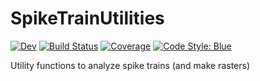 # SpikeTrainUtilities

[![Dev](https://img.shields.io/badge/docs-dev-blue.svg)](https://dylanfesta.github.io/SpikeTrainUtilities.jl/)
[![Build Status](https://github.com/dylanfesta/SpikeTrainUtilities.jl/actions/workflows/CI.yml/badge.svg?branch=main)](https://github.com/dylanfesta/SpikeTrainUtilities.jl/actions/workflows/CI.yml?query=branch%3Amain)
[![Coverage](https://codecov.io/gh/dylanfesta/SpikeTrainUtilities.jl/branch/main/graph/badge.svg)](https://codecov.io/gh/dylanfesta/SpikeTrainUtilities.jl)
[![Code Style: Blue](https://img.shields.io/badge/code%20style-blue-4495d1.svg)](https://github.com/invenia/BlueStyle)


Utility functions to analyze spike trains (and make rasters)  

